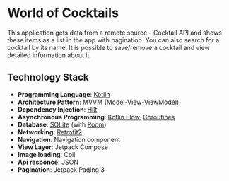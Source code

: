 # World of Cocktails

This application gets data from a remote source -  Cocktail API and shows these items as a list in the app with pagination. You can also search for a cocktail by its name.
It is possible to save/remove a cocktail and view detailed information about it.

## Technology Stack

- **Programming Language**: [Kotlin](https://kotlinlang.org/)
- **Architecture Pattern**: MVVM (Model-View-ViewModel)
- **Dependency Injection**: [Hilt](https://developer.android.com/training/dependency-injection/hilt-android)
- **Asynchronous Programming**: [Kotlin Flow](https://kotlinlang.org/docs/flow.html), [Coroutines](https://kotlinlang.org/docs/coroutines-overview.html)
- **Database**: [SQLite](https://www.sqlite.org/index.html) (with [Room](https://developer.android.com/training/data-storage/room))
- **Networking**: [Retrofit2](https://square.github.io/retrofit/)
- **Navigation**: Navigation component
- **View Layer**: Jetpack Compose 
- **Image loading**: Coil
- **Api responce**: JSON
- **Pagination**: Jetpack Paging 3 
